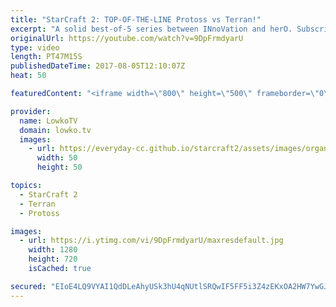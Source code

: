 ```yaml
---
title: "StarCraft 2: TOP-OF-THE-LINE Protoss vs Terran!"
excerpt: "A solid best-of-5 series between INnoVation and herO. Subscribe for more videos: http://lowko.tv/youtube Intense Zerg vs Protoss: https://goo.gl/D6Qj6z  In this series there is a clash between two titans. Both players are the statistical rank 1 for their respective races. herO is known as the best Protoss"
originalUrl: https://youtube.com/watch?v=9DpFrmdyarU
type: video
length: PT47M15S
publishedDateTime: 2017-08-05T12:10:07Z
heat: 50

featuredContent: "<iframe width=\"800\" height=\"500\" frameborder=\"0\" src=\"https://www.youtube.com/embed/9DpFrmdyarU\" allow=\"accelerometer; autoplay; encrypted-media; gyroscope; picture-in-picture\" allowfullscreen></iframe>"

provider:
  name: LowkoTV
  domain: lowko.tv
  images:
    - url: https://everyday-cc.github.io/starcraft2/assets/images/organizations/lowko.tv-50x50.jpg
      width: 50
      height: 50

topics:
  - StarCraft 2
  - Terran
  - Protoss

images:
  - url: https://i.ytimg.com/vi/9DpFrmdyarU/maxresdefault.jpg
    width: 1280
    height: 720
    isCached: true

secured: "EIoE4LQ9VYAI1QdDLeAhyUSk3hU4qNUtlSRQwIF5FF5i3Z4zEKxOA2HW7YwGJodBbNWCtzXY+q1+WjD16sr3LcAgCztZ/o0LwuNdtKMSRs5bVkFkS61NnP8FgFZroxH7T3N+n3f2R4uJoViNKPDtLCqDCxVFTYLmPz7EYfMIEElAJHzzd7WGoD/BS4hnWGtslehZjBcJ3eLixMNy/0NWE+ZcSZq+NUYLg5Vk2lJ028X08oejmYGa1vebkHPyQw8ymzJhe0++J7Mlut1ux8yGkQp5oYdZa1oULO1d9cRs0KNphdEWzuMIL4s0InlCjqNqzEGXYfpD3aHNEpidgueqDN89jkP8t/8cJOjlWYeMy3tFTxTh8kD3s2JK36ZcJlWM23o3mEqucfpEru7ddrwGO9PjLAsrh41uuyzM3fOAFSCYct4xQs8YvbSUAGkSGQ75;xbWrv5QuaDXxIzF/ezQ/6Q=="
---
```


